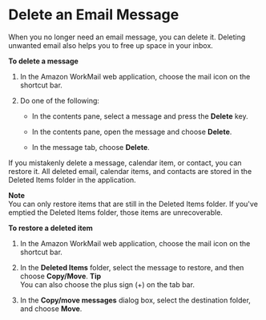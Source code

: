 # Delete an Email Message<a name="delete_email_message"></a>

When you no longer need an email message, you can delete it\. Deleting unwanted email also helps you to free up space in your inbox\.

**To delete a message**

1. In the Amazon WorkMail web application, choose the mail icon on the shortcut bar\.

1. Do one of the following:

   + In the contents pane, select a message and press the **Delete** key\.

   + In the contents pane, open the message and choose **Delete**\.

   + In the message tab, choose **Delete**\.

If you mistakenly delete a message, calendar item, or contact, you can restore it\. All deleted email, calendar items, and contacts are stored in the Deleted Items folder in the application\.

**Note**  
You can only restore items that are still in the Deleted Items folder\. If you've emptied the Deleted Items folder, those items are unrecoverable\.

**To restore a deleted item**

1. In the Amazon WorkMail web application, choose the mail icon on the shortcut bar\.

1. In the **Deleted Items** folder, select the message to restore, and then choose **Copy/Move**\.
**Tip**  
You can also choose the plus sign \(\+\) on the tab bar\.

1. In the **Copy/move messages** dialog box, select the destination folder, and choose **Move**\.